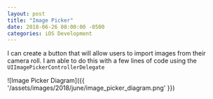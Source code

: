 ```yaml
---
layout: post
title: "Image Picker"
date: 2018-06-26 08:00:00 -0500
categories: iOS Development 
---
```


I can create a button that will allow users to import images from their camera roll. I am able to do this with a few lines of code using the `UIImagePickerControllerDelegate`

![Image Picker Diagram]({{ '/assets/images/2018/june/image_picker_diagram.png' }})


